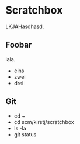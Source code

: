 # Scratchbox
LKJAHasdhasd.

## Foobar

lala.

* eins
* zwei
* drei

## Git

* cd ~
* cd scm/kirstj/scratchbox
* ls -la
* git status
